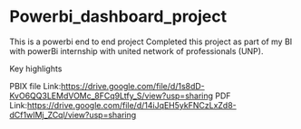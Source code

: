 # Powerbi_dashboard_project

This is a powerbi end to end project
Completed this project as part of my BI with powerBi internship with united network of professionals (UNP).

Key highlights


PBIX file Link:https://drive.google.com/file/d/1s8dD-KvO6QQ3LEMdVOMc_8FCq9Ltfy_S/view?usp=sharing
PDF Link:https://drive.google.com/file/d/14iJqEH5ykFNCzLxZd8-dCf1wIMj_ZCql/view?usp=sharing
